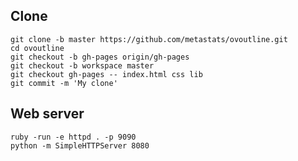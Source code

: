 ## Clone
    git clone -b master https://github.com/metastats/ovoutline.git
    cd ovoutline
    git checkout -b gh-pages origin/gh-pages
    git checkout -b workspace master
    git checkout gh-pages -- index.html css lib
    git commit -m 'My clone' 
    
## Web server
    ruby -run -e httpd . -p 9090
    python -m SimpleHTTPServer 8080
